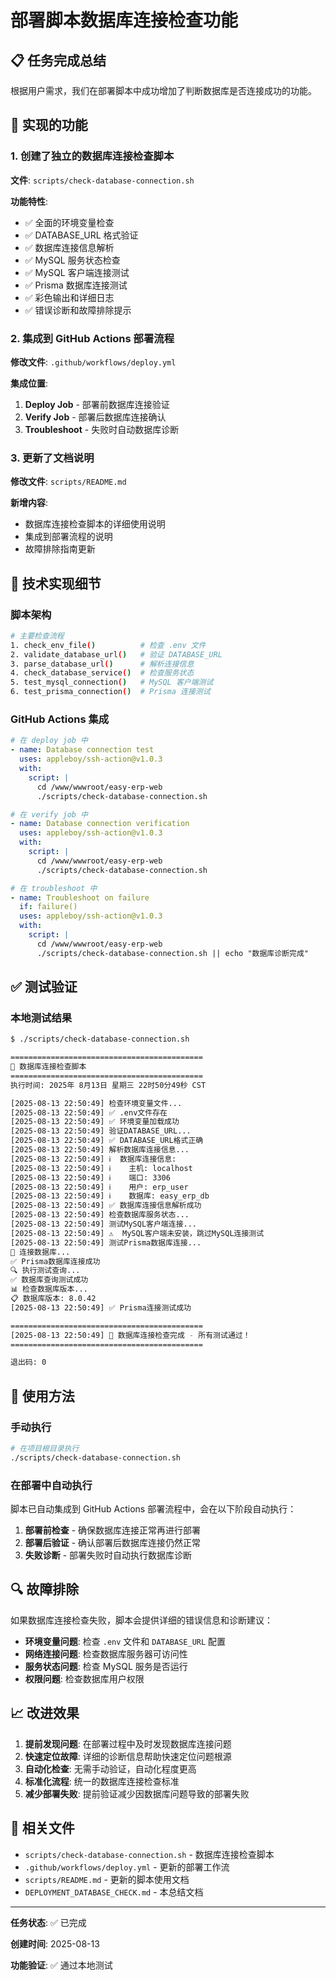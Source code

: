 # 部署脚本数据库连接检查功能

## 📋 任务完成总结

根据用户需求，我们在部署脚本中成功增加了判断数据库是否连接成功的功能。

## 🎯 实现的功能

### 1. 创建了独立的数据库连接检查脚本

**文件**: `scripts/check-database-connection.sh`

**功能特性**:
- ✅ 全面的环境变量检查
- ✅ DATABASE_URL 格式验证
- ✅ 数据库连接信息解析
- ✅ MySQL 服务状态检查
- ✅ MySQL 客户端连接测试
- ✅ Prisma 数据库连接测试
- ✅ 彩色输出和详细日志
- ✅ 错误诊断和故障排除提示

### 2. 集成到 GitHub Actions 部署流程

**修改文件**: `.github/workflows/deploy.yml`

**集成位置**:
1. **Deploy Job** - 部署前数据库连接验证
2. **Verify Job** - 部署后数据库连接确认
3. **Troubleshoot** - 失败时自动数据库诊断

### 3. 更新了文档说明

**修改文件**: `scripts/README.md`

**新增内容**:
- 数据库连接检查脚本的详细使用说明
- 集成到部署流程的说明
- 故障排除指南更新

## 🔧 技术实现细节

### 脚本架构

```bash
# 主要检查流程
1. check_env_file()          # 检查 .env 文件
2. validate_database_url()   # 验证 DATABASE_URL
3. parse_database_url()      # 解析连接信息
4. check_database_service()  # 检查服务状态
5. test_mysql_connection()   # MySQL 客户端测试
6. test_prisma_connection()  # Prisma 连接测试
```

### GitHub Actions 集成

```yaml
# 在 deploy job 中
- name: Database connection test
  uses: appleboy/ssh-action@v1.0.3
  with:
    script: |
      cd /www/wwwroot/easy-erp-web
      ./scripts/check-database-connection.sh

# 在 verify job 中
- name: Database connection verification
  uses: appleboy/ssh-action@v1.0.3
  with:
    script: |
      cd /www/wwwroot/easy-erp-web
      ./scripts/check-database-connection.sh

# 在 troubleshoot 中
- name: Troubleshoot on failure
  if: failure()
  uses: appleboy/ssh-action@v1.0.3
  with:
    script: |
      cd /www/wwwroot/easy-erp-web
      ./scripts/check-database-connection.sh || echo "数据库诊断完成"
```

## ✅ 测试验证

### 本地测试结果

```bash
$ ./scripts/check-database-connection.sh

===========================================
🔗 数据库连接检查脚本
===========================================
执行时间: 2025年 8月13日 星期三 22时50分49秒 CST

[2025-08-13 22:50:49] 检查环境变量文件...
[2025-08-13 22:50:49] ✅ .env文件存在
[2025-08-13 22:50:49] ✅ 环境变量加载成功
[2025-08-13 22:50:49] 验证DATABASE_URL...
[2025-08-13 22:50:49] ✅ DATABASE_URL格式正确
[2025-08-13 22:50:49] 解析数据库连接信息...
[2025-08-13 22:50:49] ℹ️  数据库连接信息:
[2025-08-13 22:50:49] ℹ️    主机: localhost
[2025-08-13 22:50:49] ℹ️    端口: 3306
[2025-08-13 22:50:49] ℹ️    用户: erp_user
[2025-08-13 22:50:49] ℹ️    数据库: easy_erp_db
[2025-08-13 22:50:49] ✅ 数据库连接信息解析成功
[2025-08-13 22:50:49] 检查数据库服务状态...
[2025-08-13 22:50:49] 测试MySQL客户端连接...
[2025-08-13 22:50:49] ⚠️  MySQL客户端未安装，跳过MySQL连接测试
[2025-08-13 22:50:49] 测试Prisma数据库连接...
🔗 连接数据库...
✅ Prisma数据库连接成功
🔍 执行测试查询...
✅ 数据库查询测试成功
📊 检查数据库版本...
📋 数据库版本: 8.0.42
[2025-08-13 22:50:49] ✅ Prisma连接测试成功

===========================================
[2025-08-13 22:50:49] 🎉 数据库连接检查完成 - 所有测试通过！
===========================================

退出码: 0
```

## 🚀 使用方法

### 手动执行

```bash
# 在项目根目录执行
./scripts/check-database-connection.sh
```

### 在部署中自动执行

脚本已自动集成到 GitHub Actions 部署流程中，会在以下阶段自动执行：

1. **部署前检查** - 确保数据库连接正常再进行部署
2. **部署后验证** - 确认部署后数据库连接仍然正常
3. **失败诊断** - 部署失败时自动执行数据库诊断

## 🔍 故障排除

如果数据库连接检查失败，脚本会提供详细的错误信息和诊断建议：

- **环境变量问题**: 检查 `.env` 文件和 `DATABASE_URL` 配置
- **网络连接问题**: 检查数据库服务器可访问性
- **服务状态问题**: 检查 MySQL 服务是否运行
- **权限问题**: 检查数据库用户权限

## 📈 改进效果

1. **提前发现问题**: 在部署过程中及时发现数据库连接问题
2. **快速定位故障**: 详细的诊断信息帮助快速定位问题根源
3. **自动化检查**: 无需手动验证，自动化程度更高
4. **标准化流程**: 统一的数据库连接检查标准
5. **减少部署失败**: 提前验证减少因数据库问题导致的部署失败

## 📝 相关文件

- `scripts/check-database-connection.sh` - 数据库连接检查脚本
- `.github/workflows/deploy.yml` - 更新的部署工作流
- `scripts/README.md` - 更新的脚本使用文档
- `DEPLOYMENT_DATABASE_CHECK.md` - 本总结文档

---

**任务状态**: ✅ 已完成

**创建时间**: 2025-08-13

**功能验证**: ✅ 通过本地测试